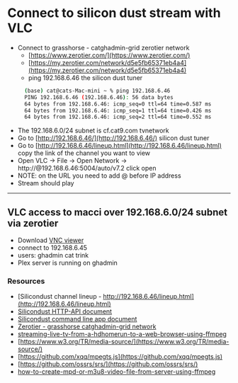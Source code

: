 # Connect to silicon dust stream with VLC

- Connect to grasshorse - catghadmin-grid zerotier network
    - [https://www.zerotier.com/](https://www.zerotier.com/)
    - [https://my.zerotier.com/network/d5e5fb65371eb4a4](https://my.zerotier.com/network/d5e5fb65371eb4a4)
    - ping 192.168.6.46 the silicon dust tuner
    ```bash
      (base) cat@cats-Mac-mini ~ % ping 192.168.6.46
      PING 192.168.6.46 (192.168.6.46): 56 data bytes
      64 bytes from 192.168.6.46: icmp_seq=0 ttl=64 time=0.587 ms
      64 bytes from 192.168.6.46: icmp_seq=1 ttl=64 time=0.426 ms
      64 bytes from 192.168.6.46: icmp_seq=2 ttl=64 time=0.552 ms
    ```
- The 192.168.6.0/24 subnet is cf.cat9.com tvnetwork
- Go to [http://192.168.6.46/](http://192.168.6.46/) silicon dust tuner
- Go to [http://192.168.6.46/lineup.html](http://192.168.6.46/lineup.html) copy the link of the channel you want to view
- Open VLC -> File -> Open Network -> http://@192.168.6.46:5004/auto/v7.2 click open
- NOTE: on the URL you need to add @ before IP address
- Stream should play

---
## VLC access to macci over 192.168.6.0/24 subnet via zerotier
- Download [VNC viewer](https://www.realvnc.com/en/connect/download/viewer/)
- connect to 192.168.6.45
- users: ghadmin cat trink
- Plex server is running on ghadmin

### Resources
- [Silicondust channel lineup - http://192.168.6.46/lineup.html](http://192.168.6.46/lineup.html)
- [Silicondust HTTP-API document](https://info.hdhomerun.com/info/http_api)
- [Silicondust command line app document](https://info.hdhomerun.com/info/hdhomerun_config)
- [Zerotier - grasshorse catghadmin-grid network](https://my.zerotier.com/network/d5e5fb65371eb4a4)
- [streaming-live-tv-from-a-hdhomerun-to-a-web-browser-using-ffmpeg](https://www.rickmakes.com/streaming-live-tv-from-a-hdhomerun-to-a-web-browser-using-ffmpeg/)
- [https://www.w3.org/TR/media-source/](https://www.w3.org/TR/media-source/)
- [https://github.com/xqq/mpegts.js](https://github.com/xqq/mpegts.js)
- [https://github.com/ossrs/srs/](https://github.com/ossrs/srs/)
- [how-to-create-mpd-or-m3u8-video-file-from-server-using-ffmpeg](https://mayur-solanki.medium.com/how-to-create-mpd-or-m3u8-video-file-from-server-using-ffmpeg-97e9e1fbf6a3)
